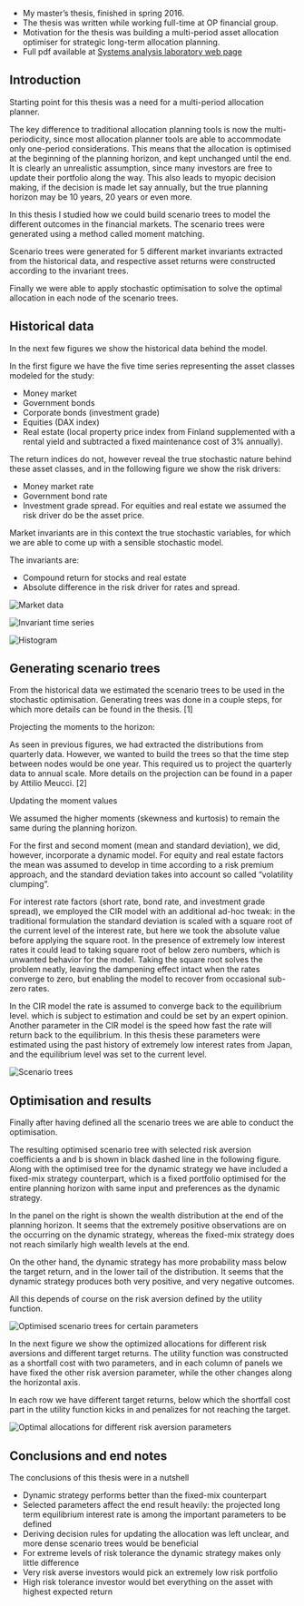 

* My master’s thesis, finished in spring 2016.
* The thesis was written while working full-time at OP financial group.
* Motivation for the thesis was building a multi-period asset allocation optimiser for strategic long-term allocation planning.
* Full pdf available at [Systems analysis laboratory web page](http://sal.aalto.fi/publications/pdf-files/ttuo16_public.pdf)

## Introduction

Starting point for this thesis was a need for a multi-period allocation planner.

The key difference to traditional allocation planning tools is now the multi-periodicity, since most allocation planner tools are able to accommodate only one-period considerations. This means that the allocation is optimised at the beginning of the planning horizon, and kept unchanged until the end. It is clearly an unrealistic assumption, since many investors are free to update their portfolio along the way. This also leads to myopic decision making, if the decision is made let say annually, but the true planning horizon may be 10 years, 20 years or even more.

In this thesis I studied how we could build scenario trees to model the different outcomes in the financial markets. The scenario trees were generated using a method called moment matching.

Scenario trees were generated for 5 different market invariants extracted from the historical data, and respective asset returns were constructed according to the invariant trees.

Finally we were able to apply stochastic optimisation to solve the optimal allocation in each node of the scenario trees.

## Historical data

In the next few figures we show the historical data behind the model.

In the first figure we have the five time series representing the asset classes modeled for the study:

* Money market
* Government bonds
* Corporate bonds (investment grade)
* Equities (DAX index)
* Real estate (local property price index from Finland supplemented with a rental yield and subtracted a fixed maintenance cost of 3% annually).

The return indices do not, however reveal the true stochastic nature behind these asset classes, and in the following figure we show the risk drivers:

* Money market rate
* Government bond rate
* Investment grade spread.
For equities and real estate we assumed the risk driver do be the asset price.

Market invariants are in this context the true stochastic variables, for which we are able to come up with a sensible stochastic model.

The invariants are:

* Compound return for stocks and real estate
* Absolute difference in the risk driver for rates and spread.

![Market data](/figures-optimised-strategies/time-series1.png)

![Invariant time series](/figures-optimised-strategies/time-series1.png)

![Histogram](/figures-optimised-strategies/histograms.png)

## Generating scenario trees

From the historical data we estimated the scenario trees to be used in the stochastic optimisation. Generating trees was done in a couple steps, for which more details can be found in the thesis. [1]

Projecting the moments to the horizon:

As seen in previous figures, we had extracted the distributions from quarterly data. However, we wanted to build the trees so that the time step between nodes would be one year. This required us to project the quarterly data to annual scale. More details on the projection can be found in a paper by Attilio Meucci. [2]

Updating the moment values

We assumed the higher moments (skewness and kurtosis) to remain the same during the planning horizon.

For the first and second moment (mean and standard deviation), we did, however, incorporate a dynamic model. For equity and real estate factors the mean was assumed to develop in time according to a risk premium approach, and the standard deviation takes into account so called “volatility clumping”.

For interest rate factors (short rate, bond rate, and investment grade spread), we employed the CIR model with an additional ad-hoc tweak: in the traditional formulation the standard deviation is scaled with a square root of the current level of the interest rate, but here we took the absolute value before applying the square root. In the presence of extremely low interest rates it could lead to taking square root of below zero numbers, which is unwanted behavior for the model. Taking the square root solves the problem neatly, leaving the dampening effect intact when the rates converge to zero, but enabling the model to recover from occasional sub-zero rates.

In the CIR model the rate is assumed to converge back to the equilibrium level. which is subject to estimation and could be set by an expert opinion. Another parameter in the CIR model is the speed how fast the rate will return back to the equilibrium. In this thesis these parameters were estimated using the past history of extremely low interest rates from Japan, and the equilibrium level was set to the current level.

![Scenario trees](/figures-optimised-strategies/scenario-trees.png)

## Optimisation and results

Finally after having defined all the scenario trees we are able to conduct the optimisation.

The resulting optimised scenario tree with selected risk aversion coefficients a and b is shown in black dashed line in the following figure. Along with the optimised tree for the dynamic strategy we have included a fixed-mix strategy counterpart, which is a fixed portfolio optimised for the entire planning horizon with same input and preferences as the dynamic strategy.

In the panel on the right is shown the wealth distribution at the end of the planning horizon. It seems that the extremely positive observations are on the occurring on the dynamic strategy, whereas the fixed-mix strategy does not reach similarly high wealth levels at the end.

On the other hand, the dynamic strategy has more probability mass below the target return, and in the lower tail of the distribution. It seems that the dynamic strategy produces both very positive, and very negative outcomes.

All this depends of course on the risk aversion defined by the utility function.

![Optimised scenario trees for certain parameters](/figures-optimised-strategies/optimisation-result.png)

In the next figure we show the optimized allocations for different risk aversions and different target returns. The utility function was constructed as a shortfall cost with two parameters, and in each column of panels we have fixed the other risk aversion parameter, while the other changes along the horizontal axis.

In each row we have different target returns, below which the shortfall cost part in the utility function kicks in and penalizes for not reaching the target.

![Optimal allocations for different risk aversion parameters](/figures-optimised-strategies/optimised-allocations.png)

## Conclusions and end notes

The conclusions of this thesis were in a nutshell

* Dynamic strategy performs better than the fixed-mix counterpart
* Selected parameters affect the end result heavily: the projected long term equilibrium interest rate is among the important parameters to be defined
* Deriving decision rules for updating the allocation was left unclear, and more dense scenario trees would be beneficial
* For extreme levels of risk tolerance the dynamic strategy makes only little difference
* Very risk averse investors would pick an extremely low risk portfolio
* High risk tolerance investor would bet everything on the asset with highest expected return
